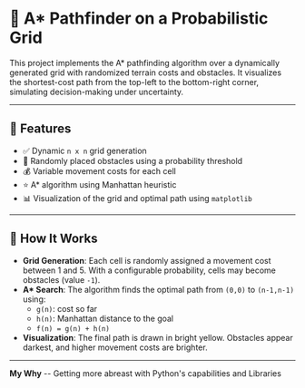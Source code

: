 # 🧭 A* Pathfinder on a Probabilistic Grid

This project implements the A* pathfinding algorithm over a dynamically generated grid with randomized terrain costs and obstacles. It visualizes the shortest-cost path from the top-left to the bottom-right corner, simulating decision-making under uncertainty.

---

## 🚀 Features

- ✅ Dynamic `n x n` grid generation
- 🚧 Randomly placed obstacles using a probability threshold
- 💰 Variable movement costs for each cell
- ⭐ A* algorithm using Manhattan heuristic
- 📊 Visualization of the grid and optimal path using `matplotlib`

---

## 🧠 How It Works

- **Grid Generation**: Each cell is randomly assigned a movement cost between 1 and 5. With a configurable probability, cells may become obstacles (value `-1`).
- **A\* Search**: The algorithm finds the optimal path from `(0,0)` to `(n-1,n-1)` using:
  - `g(n)`: cost so far
  - `h(n)`: Manhattan distance to the goal
  - `f(n) = g(n) + h(n)`
- **Visualization**: The final path is drawn in bright yellow. Obstacles appear darkest, and higher movement costs are brighter.

---
**My Why**
-- Getting more abreast with Python's capabilities and Libraries

